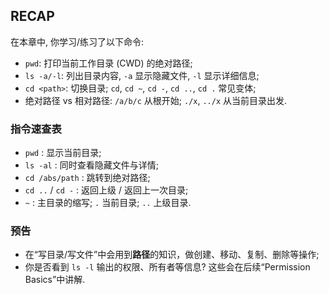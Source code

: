 ## RECAP

在本章中, 你学习/练习了以下命令:

- `pwd`: 打印当前工作目录 (CWD) 的绝对路径;
- `ls -a/-l`: 列出目录内容, `-a` 显示隐藏文件, `-l` 显示详细信息;
- `cd <path>`: 切换目录; `cd`, `cd ~`, `cd -`, `cd ..`, `cd .` 常见变体;
- 绝对路径 vs 相对路径: `/a/b/c` 从根开始; `./x`, `../x` 从当前目录出发.

### 指令速查表

- `pwd` : 显示当前目录;
- `ls -al` : 同时查看隐藏文件与详情;
- `cd /abs/path` : 跳转到绝对路径;
- `cd ..` / `cd -` : 返回上级 / 返回上一次目录;
- `~` : 主目录的缩写; `.` 当前目录; `..` 上级目录.

### 预告

- 在“写目录/写文件”中会用到**路径**的知识，做创建、移动、复制、删除等操作;
- 你是否看到 `ls -l` 输出的权限、所有者等信息? 这些会在后续“Permission Basics”中讲解.